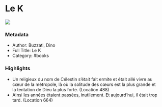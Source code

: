 # Le K

![](https://readwise-assets.s3.amazonaws.com/static/images/default-book-icon-9.63dbe834380e.png)

### Metadata

- Author: Buzzati, Dino
- Full Title: Le K
- Category: #books

### Highlights

- Un religieux du nom de Célestin s’était fait ermite et était allé vivre au cœur de la métropole, là où la solitude des cœurs est la plus grande et la tentation de Dieu la plus forte. (Location 488)
- Ainsi les années étaient passées, inutilement. Et aujourd’hui, il était trop tard. (Location 664)
